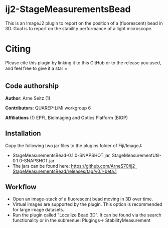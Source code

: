# ij2-StageMeasurementsBead
This is an ImageJ2 plugin to report on the position of a (fluorescent) bead in 3D. Goal is to report on the stability performance of a light microscope.

# Citing
Please cite this plugin by linking it to this GitHub or to the release you used, and feel free to give it a star ⭐️

## Code authorship
**Author**: Arne Seitz (1)

**Contributors**: QUAREP-LiMi workgroup 6

**Affiliations**
(1) EPFL BioImaging and Optics Platform (BIOP)

## Installation
Copy the following two jar files to the plugins folder of Fiji/ImageJ:
- StageMeasurementsBead-0.1.0-SNAPSHOT.jar, StageMeasurementUtil-0.1.0-SNAPSHOT.jar
- The jars can be found here:
https://github.com/ArneS70/ij2-StageMeasurementsBead/releases/tag/v0.1-beta.1

## Workflow
- Open an image-stack of a fluorescent bead moving in 3D over time.
- Virtual images are supported by the plugin. This option is recommended for large image datasets.
- Run the plugin called "Localize Bead 3D". It can be found via the search functionality or in the submenue: Plugings-> StabilityMeasurement
